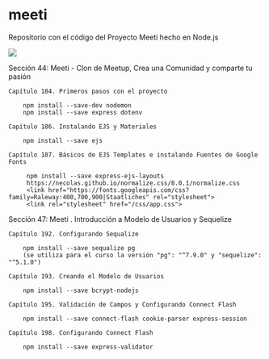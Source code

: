 # meeti
Repositorio con el código del Proyecto Meeti hecho en Node.js

<a href="">
    <img src="https://github.com/xalejandrow/XX">
</a>

Sección 44: Meeti - Clon de Meetup, Crea una Comunidad y comparte tu pasión

    Capítulo 184. Primeros pasos con el proyecto
    
        npm install --save-dev nodemon
        npm install --save express dotenv

    Capítulo 186. Instalando EJS y Materiales 
    
        npm install --save ejs

    Capítulo 187. Básicos de EJS Templates e instalando Fuentes de Google Fonts

         npm install --save express-ejs-layouts
         https://necolas.github.io/normalize.css/8.0.1/normalize.css
         <link href="https://fonts.googleapis.com/css?family=Raleway:400,700,900|Staatliches" rel="stylesheet">
         <link rel="stylesheet" href="/css/app.css">

Sección 47: Meeti . Introducción a Modelo de Usuarios y Sequelize

    Capítulo 192. Configurando Sequalize

        npm install --save sequalize pg
        (se utiliza para el curso la versión "pg": "^7.9.0" y "sequelize": "^5.1.0")

    Capítulo 193. Creando el Modelo de Usuarios

        npm install --save bcrypt-nodejs
    
    Capítulo 195. Validación de Campos y Configurando Connect Flash

        npm install --save connect-flash cookie-parser express-session
    
    Capítulo 198. Configurando Connect Flash

        npm install --save express-validator

    

